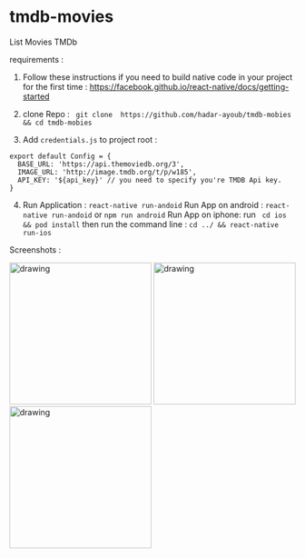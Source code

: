 # tmdb-movies
List Movies TMDb

requirements :

1. Follow these instructions if you need to build native code in your project for the first time : 
https://facebook.github.io/react-native/docs/getting-started

2. clone Repo : ``` git clone  https://github.com/hadar-ayoub/tmdb-mobies && cd tmdb-mobies```
3. Add ```credentials.js``` to project root :
```
export default Config = {
  BASE_URL: 'https://api.themoviedb.org/3',
  IMAGE_URL: 'http://image.tmdb.org/t/p/w185',
  API_KEY: '${api_key}' // you need to specify you're TMDB Api key.
}
```

4. Run Application : ```react-native run-andoid```
  Run App on android : ```react-native run-andoid``` or ``` npm run android ```
  Run App on iphone: 
    run ``` cd ios && pod install``` 
    then run the command line : ```cd ../ && react-native run-ios```


Screenshots :

<img src="https://user-images.githubusercontent.com/5258992/65748411-2a75e900-e104-11e9-97a6-06e92a8b8d90.png" alt="drawing" width="250"/> <img src="https://user-images.githubusercontent.com/5258992/65748412-2a75e900-e104-11e9-95d6-58941dc335c6.png" alt="drawing" width="250"/> <img src="https://user-images.githubusercontent.com/5258992/65748410-29dd5280-e104-11e9-8539-a5ca1a683c5a.png" alt="drawing" width="250"/>  
